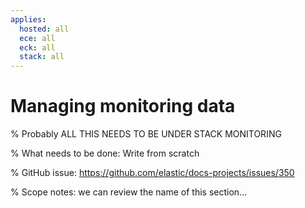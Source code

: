 ```yaml
---
applies:
  hosted: all
  ece: all
  eck: all
  stack: all
---
```

# Managing monitoring data

% Probably ALL THIS NEEDS TO BE UNDER STACK MONITORING

% What needs to be done: Write from scratch

% GitHub issue: https://github.com/elastic/docs-projects/issues/350

% Scope notes: we can review the name of this section...
